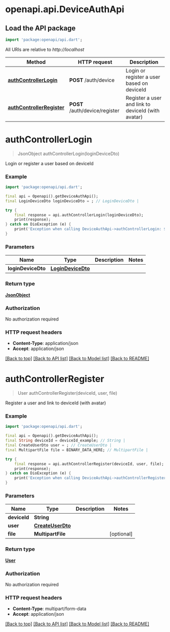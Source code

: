 # openapi.api.DeviceAuthApi

## Load the API package
```dart
import 'package:openapi/api.dart';
```

All URIs are relative to *http://localhost*

Method | HTTP request | Description
------------- | ------------- | -------------
[**authControllerLogin**](DeviceAuthApi.md#authcontrollerlogin) | **POST** /auth/device | Login or register a user based on deviceId
[**authControllerRegister**](DeviceAuthApi.md#authcontrollerregister) | **POST** /auth/device/register | Register a user and link to deviceId (with avatar)


# **authControllerLogin**
> JsonObject authControllerLogin(loginDeviceDto)

Login or register a user based on deviceId

### Example
```dart
import 'package:openapi/api.dart';

final api = Openapi().getDeviceAuthApi();
final LoginDeviceDto loginDeviceDto = ; // LoginDeviceDto | 

try {
    final response = api.authControllerLogin(loginDeviceDto);
    print(response);
} catch on DioException (e) {
    print('Exception when calling DeviceAuthApi->authControllerLogin: $e\n');
}
```

### Parameters

Name | Type | Description  | Notes
------------- | ------------- | ------------- | -------------
 **loginDeviceDto** | [**LoginDeviceDto**](LoginDeviceDto.md)|  | 

### Return type

[**JsonObject**](JsonObject.md)

### Authorization

No authorization required

### HTTP request headers

 - **Content-Type**: application/json
 - **Accept**: application/json

[[Back to top]](#) [[Back to API list]](../README.md#documentation-for-api-endpoints) [[Back to Model list]](../README.md#documentation-for-models) [[Back to README]](../README.md)

# **authControllerRegister**
> User authControllerRegister(deviceId, user, file)

Register a user and link to deviceId (with avatar)

### Example
```dart
import 'package:openapi/api.dart';

final api = Openapi().getDeviceAuthApi();
final String deviceId = deviceId_example; // String | 
final CreateUserDto user = ; // CreateUserDto | 
final MultipartFile file = BINARY_DATA_HERE; // MultipartFile | 

try {
    final response = api.authControllerRegister(deviceId, user, file);
    print(response);
} catch on DioException (e) {
    print('Exception when calling DeviceAuthApi->authControllerRegister: $e\n');
}
```

### Parameters

Name | Type | Description  | Notes
------------- | ------------- | ------------- | -------------
 **deviceId** | **String**|  | 
 **user** | [**CreateUserDto**](CreateUserDto.md)|  | 
 **file** | **MultipartFile**|  | [optional] 

### Return type

[**User**](User.md)

### Authorization

No authorization required

### HTTP request headers

 - **Content-Type**: multipart/form-data
 - **Accept**: application/json

[[Back to top]](#) [[Back to API list]](../README.md#documentation-for-api-endpoints) [[Back to Model list]](../README.md#documentation-for-models) [[Back to README]](../README.md)

